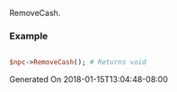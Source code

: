 RemoveCash.
### Example

```perl

$npc->RemoveCash(); # Returns void
```


Generated On 2018-01-15T13:04:48-08:00